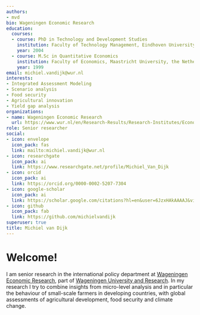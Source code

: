 ```yaml
---
authors:
- mvd
bio: Wageningen Economic Research
education:
  courses:
  - course: PhD in Technology and Development Studies
    institution: Faculty of Technology Management, Eindhoven University of Technology, the Netherlands
    year: 2004
  - course: M.Sc in Quantitative Economics
    institution: Faculty of Economics, Maastricht University, the Netherlands
    year: 1999
email: michiel.vandijk@wur.nl
interests:
- Integrated Assessment Modeling
- Scenario analysis
- Food security
- Agricultural innovation
- Yield gap analysis
organizations:
- name: Wageningen Economic Research
  url: https://www.wur.nl/en/Research-Results/Research-Institutes/Economic-Research.htm
role: Senior researcher
social:
- icon: envelope
  icon_pack: fas
  link: mailto:michiel.vandijk@wur.nl
- icon: researchgate
  icon_pack: ai
  link: https://www.researchgate.net/profile/Michiel_Van_Dijk
- icon: orcid
  icon_pack: ai
  link: https://orcid.org/0000-0002-5207-7304
- icon: google-scholar
  icon_pack: ai
  link: https://scholar.google.com/citations?hl=en&user=6JzxHAkAAAAJ&view_op=list_works&sortby=pubdate
- icon: github
  icon_pack: fab
  link: https://github.com/michielvandijk
superuser: true
title: Michiel van Dijk
---
```


# Welcome!
I am senior research in the international policy department at [Wageningen Economic Research](https://www.wur.nl/en/Research-Results/Research-Institutes/Economic-Research.htm), part of [Wageningen University and Research](www.wur.nl). In my research I try to combine insights from micro-level analysis and in particular the behaviour of small-scale farmers in developing countries, with global assessments of agricultural development, food security and climate change. 


